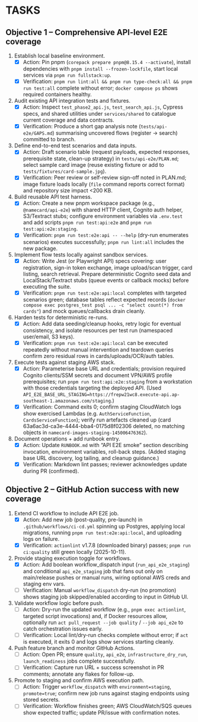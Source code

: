 # TASKS

## Objective 1 – Comprehensive API-level E2E coverage

1. Establish local baseline environment.
   - [x] Action: Pin pnpm (`corepack prepare pnpm@8.15.4 --activate`), install dependencies with `pnpm install --frozen-lockfile`, start local services via `pnpm run fullstack:up`.
   - [x] Verification: `pnpm run lint:all && pnpm run type-check:all && pnpm run test:all` complete without error; `docker compose ps` shows required containers healthy.
2. Audit existing API integration tests and fixtures.
   - [x] Action: Inspect `test_phase2_api.js`, `test_search_api.js`, Cypress specs, and shared utilities under `services/shared` to catalogue current coverage and data contracts.
   - [x] Verification: Produce a short gap analysis note (`tests/api-e2e/GAPS.md`) summarising uncovered flows (register → search) committed to branch.
3. Define end-to-end test scenarios and data inputs.
   - [x] Action: Draft scenario table (request payloads, expected responses, prerequisite state, clean-up strategy) in `tests/api-e2e/PLAN.md`; select sample card image (reuse existing fixture or add to `tests/fixtures/card-sample.jpg`).
   - [x] Verification: Peer review or self-review sign-off noted in PLAN.md; image fixture loads locally (`file` command reports correct format) and repository size impact <200 KB.
4. Build reusable API test harness.
   - [x] Action: Create a new pnpm workspace package (e.g., `@namecard/api-e2e`) with shared HTTP client, Cognito auth helper, S3/Textract stubs; configure environment variables via `.env.test` and add scripts `pnpm run test:api:e2e` and `pnpm run test:api:e2e:staging`.
   - [x] Verification: `pnpm run test:e2e:api -- --help` (dry-run enumerates scenarios) executes successfully; `pnpm run lint:all` includes the new package.
5. Implement flow tests locally against sandbox services.
   - [x] Action: Write Jest (or Playwright API) specs covering: user registration, sign-in token exchange, image upload/scan trigger, card listing, search retrieval. Prepare deterministic Cognito seed data and LocalStack/Textract stubs (queue events or callback mocks) before executing the suite.
   - [x] Verification: `pnpm run test:e2e:api:local` completes with targeted scenarios green; database tables reflect expected records (`docker compose exec postgres_test psql ... -c "select count(*) from cards"`) and mock queues/callbacks drain cleanly.
6. Harden tests for deterministic re-runs.
   - [x] Action: Add data seeding/cleanup hooks, retry logic for eventual consistency, and isolate resources per test run (namespaced user/email, S3 keys).
   - [x] Verification: `pnpm run test:e2e:api:local` can be executed repeatedly without manual intervention and teardown queries confirm zero residual rows in cards/uploads/OCR/auth tables.
7. Execute tests against staging AWS stack.
   - [x] Action: Parameterise base URL and credentials; provision required Cognito clients/SSM secrets and document VPN/AWS profile prerequisites; run `pnpm run test:api:e2e:staging` from a workstation with those credentials targeting the deployed API. (Used `API_E2E_BASE_URL_STAGING=https://frepw21wc8.execute-api.ap-southeast-1.amazonaws.com/staging`.)
   - [x] Verification: Command exits 0; confirm staging CloudWatch logs show exercised Lambdas (e.g. `AuthServiceFunction`, `CardsServiceFunction`); verify run artefacts cleaned up (card 63a6ac3d-ca3e-4444-bba4-0175d8f02306 deleted, no matching objects in `namecard-images-staging-145006476362`).
8. Document operations + add runbook entry.
   - [x] Action: Update `RUNBOOK.md` with “API E2E smoke” section describing invocation, environment variables, roll-back steps. (Added staging base URL discovery, log tailing, and cleanup guidance.)
   - [x] Verification: Markdown lint passes; reviewer acknowledges update during PR (confirmed).

## Objective 2 – GitHub Action success with new coverage

1. Extend CI workflow to include API E2E job.
   - [x] Action: Add new job (post-quality, pre-launch) in `.github/workflows/ci-cd.yml` spinning up Postgres, applying local migrations, running `pnpm run test:e2e:api:local`, and uploading logs on failure.
   - [x] Verification: `actionlint` v1.7.8 (downloaded binary) passes; `pnpm run ci:quality` still green locally (2025-10-11).
2. Provide staging execution toggle for workflows.
   - [x] Action: Add boolean workflow_dispatch input (`run_api_e2e_staging`) and conditional `api_e2e_staging` job that fans out only on main/release pushes or manual runs, wiring optional AWS creds and staging env vars.
   - [ ] Verification: Manual `workflow_dispatch` dry-run (no promotion) shows staging job skipped/enabled according to input in GitHub UI.
3. Validate workflow logic before push.
   - [ ] Action: Dry-run the updated workflow (e.g., `pnpm exec actionlint`, targeted script invocations) and, if Docker resources allow, optionally run `act pull_request --job quality` / `--job api_e2e` to catch orchestration issues early.
   - [ ] Verification: Local lint/dry-run checks complete without error; if `act` is executed, it exits 0 and logs show services starting cleanly.
4. Push feature branch and monitor GitHub Actions.
   - [ ] Action: Open PR; ensure `quality`, `api_e2e`, `infrastructure_dry_run`, `launch_readiness` jobs complete successfully.
   - [ ] Verification: Capture run URL + success screenshot in PR comments; annotate any flakes for follow-up.
5. Promote to staging and confirm AWS execution path.
   - [ ] Action: Trigger `workflow_dispatch` with `environment=staging`, `promote=true`; confirm new job runs against staging endpoints using stored secrets.
   - [ ] Verification: Workflow finishes green; AWS CloudWatch/SQS queues show expected traffic; update PR/issue with confirmation notes.
